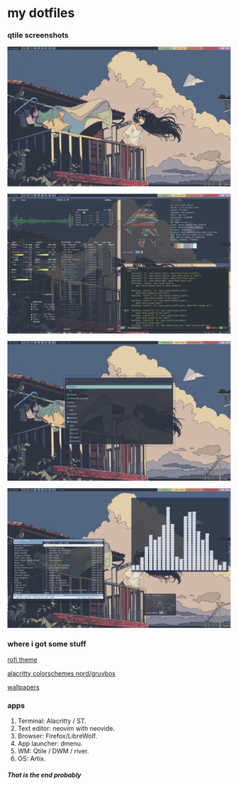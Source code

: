 # my dotfiles

### qtile screenshots

![](./screenshots/desktop.png)

![](./screenshots/workflow.png)

![](./screenshots/rofi.png)

![](./screenshots/random.png)

### where i got some stuff

[rofi theme](https://github.com/undiabler/nord-rofi-theme)

[alacritty colorschemes nord/gruvbox](https://github.com/alacritty/alacritty/wiki/Color-schemes)

[wallpapers](https://github.com/linuxdotexe/nordic-wallpapers)

### apps

1. Terminal: Alacritty / ST.
2. Text editor: neovim with neovide.
3. Browser: Firefox/LibreWolf.
4. App launcher: dmenu.
5. WM: Qtile / DWM / river.
6. OS: Artix.

##### _That is the end probably_
